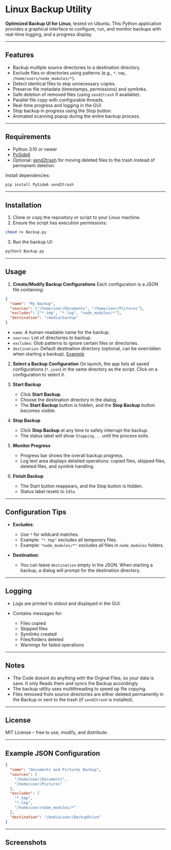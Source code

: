 # Linux Backup Utility

**Optimized Backup UI for Linux**, tested on Ubuntu. This Python application provides a graphical interface to configure, run, and monitor backups with real-time logging, and a progress display.

---

## Features

- Backup multiple source directories to a destination directory.
- Exclude files or directories using patterns (e.g., `*.tmp`, `/home/users/node_modules/*`).
- Detect identical files to skip unnecessary copies.
- Preserve file metadata (timestamps, permissions) and symlinks.
- Safe deletion of removed files (using `send2trash` if available).
- Parallel file copy with configurable threads.
- Real-time progress and logging in the GUI.
- Stop backup in progress using the Stop button.
- Animated scanning popup during the entire backup process.

---

## Requirements

- Python 3.10 or newer
- [PySide6](https://pypi.org/project/PySide6/)
- Optional: [send2trash](https://pypi.org/project/Send2Trash/) for moving deleted files to the trash instead of permanent deletion.

Install dependencies:

```bash
pip install PySide6 send2trash
````

---

## Installation

1. Clone or copy the repository or script to your Linux machine.
2. Ensure the script has execution permissions:

```bash
chmod +x Backup.py
```

3. Run the backup UI:

```bash
python3 Backup.py
```

---

## Usage

1. **Create/Modify Backup Configurations**
   Each configuration is a JSON file containing:

```json
{
  "name": "My Backup",
  "sources": ["/home/user/Documents", "/home/user/Pictures"],
  "excludes": ["*.tmp", "*.log", "node_modules/*"],
  "destination": "/media/backup"
}
```

* `name`: A human-readable name for the backup.
* `sources`: List of directories to backup.
* `excludes`: Glob patterns to ignore certain files or directories.
* `destination`: Default destination directory (optional, can be overridden when starting a backup).
[Example](https://github.com/truelockmc/Py-Backup/?tab=readme-ov-file#example-json-configuration)


2. **Select a Backup Configuration**
   On launch, the app lists all saved configurations (`*.json`) in the same directory as the script. Click on a configuration to select it.

3. **Start Backup**

   * Click **Start Backup**.
   * Choose the destination directory in the dialog.
   * The **Start Backup** button is hidden, and the **Stop Backup** button becomes visible.

4. **Stop Backup**

   * Click **Stop Backup** at any time to safely interrupt the backup.
   * The status label will show `Stopping...` until the process exits.

5. **Monitor Progress**

   * Progress bar shows the overall backup progress.
   * Log text area displays detailed operations: copied files, skipped files, deleted files, and symlink handling.

6. **Finish Backup**
   * The Start button reappears, and the Stop button is hidden.
   * Status label resets to `Idle`.

---

## Configuration Tips

* **Excludes**:

  * Use `*` for wildcard matches.
  * Example: `"*.tmp"` excludes all temporary files.
  * Example: `"node_modules/*"` excludes all files in `node_modules` folders.
    
* **Destination**:

  * You can leave `destination` empty in the JSON. When starting a backup, a dialog will prompt for the destination directory.

---

## Logging

* Logs are printed to stdout and displayed in the GUI.
* Contains messages for:

  * Files copied
  * Skipped files
  * Symlinks created
  * Files/folders deleted
  * Warnings for failed operations

---

## Notes

* The Code doesnt do anything with the Orginal Files, so your data is save. It only Reads them and syncs the Backup accordingly
* The backup utility uses multithreading to speed up file copying.
* Files removed from source directories are either deleted permanently in the Backup or sent to the trash (if `send2trash` is installed).

---

## License

MIT License – free to use, modify, and distribute.

---

## Example JSON Configuration

```json
{
  "name": "Documents and Pictures Backup",
  "sources": [
    "/home/user/Documents",
    "/home/user/Pictures"
  ],
  "excludes": [
    "*.tmp",
    "*.log",
    "/home/user/node_modules/*"
  ],
  "destination": "/media/user/BackupDrive"
}
```

---

## Screenshots

